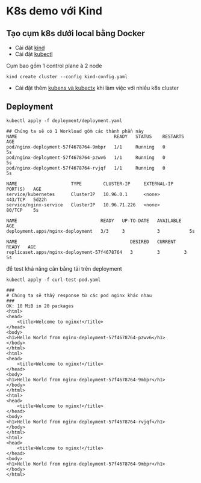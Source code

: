 # K8s demo với Kind
## Tạo cụm k8s dưới local bằng Docker
- Cài đặt [kind](https://kind.sigs.k8s.io/) 
- Cài đặt [kubectl](https://kubernetes.io/docs/tasks/tools/)

Cụm bao gồm 1 control plane à 2 node
```
kind create cluster --config kind-config.yaml
```

- Cài đặt thêm [kubens và kubectx](https://github.com/ahmetb/kubectx) khi làm việc với nhiều k8s cluster

## Deployment 

```
kubectl apply -f deployment/deployment.yaml

## Chúng ta sẽ có 1 Workload gồm các thành phần này
NAME                                    READY   STATUS    RESTARTS   AGE
pod/nginx-deployment-57f4678764-9mbpr   1/1     Running   0          5s
pod/nginx-deployment-57f4678764-pzwv6   1/1     Running   0          5s
pod/nginx-deployment-57f4678764-rvjqf   1/1     Running   0          5s

NAME                    TYPE        CLUSTER-IP     EXTERNAL-IP   PORT(S)   AGE
service/kubernetes      ClusterIP   10.96.0.1      <none>        443/TCP   5d22h
service/nginx-service   ClusterIP   10.96.71.226   <none>        80/TCP    5s

NAME                               READY   UP-TO-DATE   AVAILABLE   AGE
deployment.apps/nginx-deployment   3/3     3            3           5s

NAME                                          DESIRED   CURRENT   READY   AGE
replicaset.apps/nginx-deployment-57f4678764   3         3         3       5s

```

để test khả năng cân bằng tải trên deployment

```
kubectl apply -f curl-test-pod.yaml

###
# Chúng ta sẽ thấy response từ các pod nginx khác nhau
###
OK: 10 MiB in 20 packages
<html>
<head>
    <title>Welcome to nginx!</title>
</head>
<body>
<h1>Hello World from nginx-deployment-57f4678764-pzwv6</h1>
</body>
</html>
<html>
<head>
    <title>Welcome to nginx!</title>
</head>
<body>
<h1>Hello World from nginx-deployment-57f4678764-9mbpr</h1>
</body>
</html>
<html>
<head>
    <title>Welcome to nginx!</title>
</head>
<body>
<h1>Hello World from nginx-deployment-57f4678764-rvjqf</h1>
</body>
</html>
<html>
<head>
    <title>Welcome to nginx!</title>
</head>
<body>
<h1>Hello World from nginx-deployment-57f4678764-9mbpr</h1>
</body>
</html>

```